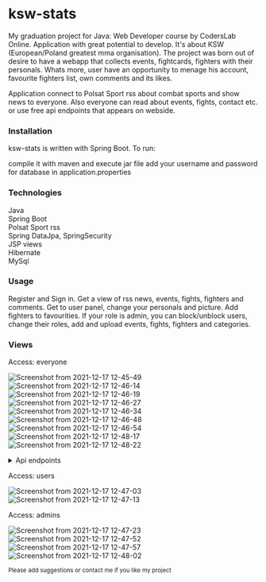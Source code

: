 
<h1>ksw-stats</h1>
My graduation project for Java: Web Developer course by CodersLab Online.
Application with great potential to develop. It's about KSW (European/Poland greatest mma organisation). The project was born out of desire to have a webapp that collects events, fightcards, fighters with their personals. Whats more, user have an opportunity to menage his account, favourite fighters list, own comments and its likes. 

Application connect to Polsat Sport rss about combat sports and show news to everyone. Also everyone can read about events, fights, contact etc. or use free api endpoints that appears on webside. 


<h3>Installation</h3>
ksw-stats is written with Spring Boot. To run:

compile it with maven and execute jar file
add your username and password for database in application.properties


<h3>Technologies</h3>
Java<br>
Spring Boot<br>
Polsat Sport rss<br>
Spring DataJpa, SpringSecurity<br>
JSP views<br>
Hibernate<br>
MySql<br>

<h3>Usage</h3>
Register and Sign in. Get a view of rss news, events, fights, fighters and comments. Get to user panel, change your personals and picture. Add fighters to favourities. If your role is admin, you can block/unblock users, change their roles, add and upload events, fights, fighters and categories.


<h3>Views</h3>
Access: everyone

![Screenshot from 2021-12-17 12-45-49](https://user-images.githubusercontent.com/90089220/146548319-d5b7de06-cf25-42e9-9df9-577e3d6f1cd9.png)
![Screenshot from 2021-12-17 12-46-14](https://user-images.githubusercontent.com/90089220/146548324-66ba16ed-02c1-4c3c-96e6-9c7a91bb8e5a.png)
![Screenshot from 2021-12-17 12-46-19](https://user-images.githubusercontent.com/90089220/146548328-1ae95e1c-ebf8-4a67-b556-615b1f8cac97.png)
![Screenshot from 2021-12-17 12-46-27](https://user-images.githubusercontent.com/90089220/146548331-02c0f0f1-d024-40c5-88c4-fa709793e82d.png)
![Screenshot from 2021-12-17 12-46-34](https://user-images.githubusercontent.com/90089220/146548335-1146b01d-a86c-4a0e-b0b2-5b0c717f98bb.png)
![Screenshot from 2021-12-17 12-46-48](https://user-images.githubusercontent.com/90089220/146548346-35e05894-94ef-4a91-8257-36a9e9d220f5.png)
![Screenshot from 2021-12-17 12-46-54](https://user-images.githubusercontent.com/90089220/146548347-ace67aed-1161-4ca0-8f9f-5074ca911458.png)
![Screenshot from 2021-12-17 12-48-17](https://user-images.githubusercontent.com/90089220/146548568-31671e4c-0a4b-4d7b-9b1f-fe0c34abd7f5.png)
![Screenshot from 2021-12-17 12-48-22](https://user-images.githubusercontent.com/90089220/146548571-5491ee06-e9f5-4b98-8ebc-416f186b53c6.png)

<details>  
<summary>Api endpoints</summary>  
<p>EVENT<br>
Method			URL			        Action(JSON)<br><br>
GET        /api/event			      Find All<br>
GET        /api/event/{id}			Find by id<br>
POST       /api/event			      Create<br>
PUT        /api/event/{id}			Update with id<br>
DELETE     /api/event/{id}			Delete by id</p><br>
<p>FIGHTER<br>
Method			URL			        Action(JSON)<br><br>
GET        /api/fighter			      Find All<br>
GET        /api/fighter/{id}			Find by id<br>
POST       /api/fighter			      Create<br>
PUT        /api/fighter/{id}			Update with id<br>
DELETE     /api/fighter/{id}			Delete by id</p><br>
<p>FIGHT<br>
Method			URL			        Action(JSON)<br><br>
GET        /api/fight			      Find All<br>
GET        /api/fight/{id}			Find by id<br>
POST       /api/fight			      Create<br>
PUT        /api/fight/{id}			Update with id<br>
DELETE     /api/fight/{id}			Delete by id</p><br>
<p>FIGHTER<br>
Method			URL			        Action(JSON)<br><br>
GET        /api/fighter			      Find All<br>
GET        /api/fighter/{id}			Find by id<br>
POST       /api/fighter			      Create<br>
PUT        /api/fighter/{id}			Update with id<br>
DELETE     /api/fighter/{id}			Delete by id</p><br>
<p>CATEGORY<br>
Method			URL			        Action(JSON)<br><br>
GET        /api/category			      Find All
</p><br>
</details> 


Access: users

![Screenshot from 2021-12-17 12-47-03](https://user-images.githubusercontent.com/90089220/146549135-8888091c-a08c-4b37-9be1-92085e53ae81.png)
![Screenshot from 2021-12-17 12-47-13](https://user-images.githubusercontent.com/90089220/146549137-8bcf3075-842b-4d39-ae31-bfc1f2406605.png)


Access: admins

![Screenshot from 2021-12-17 12-47-23](https://user-images.githubusercontent.com/90089220/146548654-3f687cab-5f9b-4558-bd5c-7fd294716172.png)
![Screenshot from 2021-12-17 12-47-52](https://user-images.githubusercontent.com/90089220/146548662-9a9c90ce-4207-4013-ac60-ad462b8d5b69.png)
![Screenshot from 2021-12-17 12-47-57](https://user-images.githubusercontent.com/90089220/146548665-bfa1f178-330c-44c0-acb2-3abc7be39b10.png)
![Screenshot from 2021-12-17 12-48-02](https://user-images.githubusercontent.com/90089220/146548667-5893cd42-f074-4f5f-8b50-5f4a8e6f0a84.png)


<small>Please add suggestions or contact me if you like my project</small>


